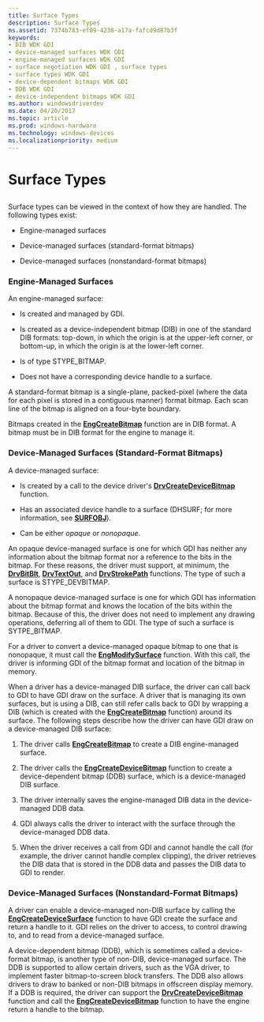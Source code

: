 ```yaml
---
title: Surface Types
description: Surface Types
ms.assetid: 7374b783-ef09-4238-a17a-fafcd9d87b3f
keywords:
- DIB WDK GDI
- device-managed surfaces WDK GDI
- engine-managed surfaces WDK GDI
- surface negotiation WDK GDI , surface types
- surface types WDK GDI
- device-dependent bitmaps WDK GDI
- DDB WDK GDI
- device-independent bitmaps WDK GDI
ms.author: windowsdriverdev
ms.date: 04/20/2017
ms.topic: article
ms.prod: windows-hardware
ms.technology: windows-devices
ms.localizationpriority: medium
---
```


# Surface Types


## <span id="ddk_surface_types_gg"></span><span id="DDK_SURFACE_TYPES_GG"></span>


Surface types can be viewed in the context of how they are handled. The following types exist:

-   Engine-managed surfaces

-   Device-managed surfaces (standard-format bitmaps)

-   Device-managed surfaces (nonstandard-format bitmaps)

### <span id="Engine-Managed_Surfaces"></span><span id="engine-managed_surfaces"></span><span id="ENGINE-MANAGED_SURFACES"></span>Engine-Managed Surfaces

An engine-managed surface:

-   Is created and managed by GDI.

-   Is created as a device-independent bitmap (DIB) in one of the standard DIB formats: top-down, in which the origin is at the upper-left corner, or bottom-up, in which the origin is at the lower-left corner.

-   Is of type STYPE\_BITMAP.

-   Does not have a corresponding device handle to a surface.

A standard-format bitmap is a single-plane, packed-pixel (where the data for each pixel is stored in a contiguous manner) format bitmap. Each scan line of the bitmap is aligned on a four-byte boundary.

Bitmaps created in the [**EngCreateBitmap**](https://msdn.microsoft.com/library/windows/hardware/ff564199) function are in DIB format. A bitmap must be in DIB format for the engine to manage it.

### <span id="Device-Managed_Surfaces__Standard-Format_Bitmaps_"></span><span id="device-managed_surfaces__standard-format_bitmaps_"></span><span id="DEVICE-MANAGED_SURFACES__STANDARD-FORMAT_BITMAPS_"></span>Device-Managed Surfaces (Standard-Format Bitmaps)

A device-managed surface:

-   Is created by a call to the device driver's [**DrvCreateDeviceBitmap**](https://msdn.microsoft.com/library/windows/hardware/ff556185) function.

-   Has an associated device handle to a surface (DHSURF; for more information, see [**SURFOBJ**](https://msdn.microsoft.com/library/windows/hardware/ff569901)).

-   Can be either *opaque* or *nonopaque*.

An opaque device-managed surface is one for which GDI has neither any information about the bitmap format nor a reference to the bits in the bitmap. For these reasons, the driver must support, at minimum, the [**DrvBitBlt**](https://msdn.microsoft.com/library/windows/hardware/ff556180), [**DrvTextOut**](https://msdn.microsoft.com/library/windows/hardware/ff557277), and [**DrvStrokePath**](https://msdn.microsoft.com/library/windows/hardware/ff556316) functions. The type of such a surface is STYPE\_DEVBITMAP.

A nonopaque device-managed surface is one for which GDI has information about the bitmap format and knows the location of the bits within the bitmap. Because of this, the driver does not need to implement any drawing operations, deferring all of them to GDI. The type of such a surface is SYTPE\_BITMAP.

For a driver to convert a device-managed opaque bitmap to one that is nonopaque, it must call the [**EngModifySurface**](https://msdn.microsoft.com/library/windows/hardware/ff564976) function. With this call, the driver is informing GDI of the bitmap format and location of the bitmap in memory.

When a driver has a device-managed DIB surface, the driver can call back to GDI to have GDI draw on the surface. A driver that is managing its own surfaces, but is using a DIB, can still refer calls back to GDI by wrapping a DIB (which is created with the [**EngCreateBitmap**](https://msdn.microsoft.com/library/windows/hardware/ff564199) function) around its surface. The following steps describe how the driver can have GDI draw on a device-managed DIB surface:

1.  The driver calls [**EngCreateBitmap**](https://msdn.microsoft.com/library/windows/hardware/ff564199) to create a DIB engine-managed surface.

2.  The driver calls the [**EngCreateDeviceBitmap**](https://msdn.microsoft.com/library/windows/hardware/ff564204) function to create a device-dependent bitmap (DDB) surface, which is a device-managed DIB surface.

3.  The driver internally saves the engine-managed DIB data in the device-managed DDB data.

4.  GDI always calls the driver to interact with the surface through the device-managed DDB data.

5.  When the driver receives a call from GDI and cannot handle the call (for example, the driver cannot handle complex clipping), the driver retrieves the DIB data that is stored in the DDB data and passes the DIB data to GDI to render.

### <span id="Device-Managed_Surfaces__Nonstandard-Format_Bitmaps_"></span><span id="device-managed_surfaces__nonstandard-format_bitmaps_"></span><span id="DEVICE-MANAGED_SURFACES__NONSTANDARD-FORMAT_BITMAPS_"></span>Device-Managed Surfaces (Nonstandard-Format Bitmaps)

A driver can enable a device-managed non-DIB surface by calling the [**EngCreateDeviceSurface**](https://msdn.microsoft.com/library/windows/hardware/ff564206) function to have GDI create the surface and return a handle to it. GDI relies on the driver to access, to control drawing to, and to read from a device-managed surface.

A device-dependent bitmap (DDB), which is sometimes called a device-format bitmap, is another type of non-DIB, device-managed surface. The DDB is supported to allow certain drivers, such as the VGA driver, to implement faster bitmap-to-screen block transfers. The DDB also allows drivers to draw to banked or non-DIB bitmaps in offscreen display memory. If a DDB is required, the driver can support the [**DrvCreateDeviceBitmap**](https://msdn.microsoft.com/library/windows/hardware/ff556185) function and call the [**EngCreateDeviceBitmap**](https://msdn.microsoft.com/library/windows/hardware/ff564204) function to have the engine return a handle to the bitmap.

 

 





